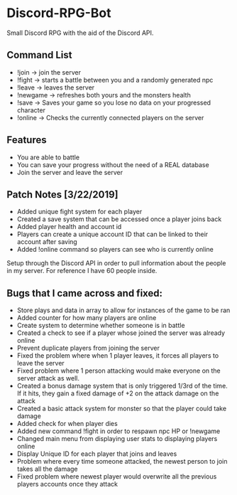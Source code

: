 # Discord-RPG-Bot
Small Discord RPG with the aid of the Discord API. 

Command List
--
- !join -> join the server
- !fight -> starts a battle between you and a randomly generated npc
- !leave -> leaves the server
- !newgame -> refreshes both yours and the monsters health
- !save -> Saves your game so you lose no data on your progressed character
- !online -> Checks the currently connected players on the server

Features
--
- You are able to battle
- You can save your progress without the need of a REAL database
- Join the server and leave the server

Patch Notes [3/22/2019]
--
- Added unique fight system for each player
- Created a save system that can be accessed once a player joins back
- Added player health and account id
- Players can create a unique account ID that can be linked to their account after saving
- Added !online command so players can see who is currently online

Setup through the Discord API in order to pull information about the people in my server. For reference I have 60 people inside.

Bugs that I came across and fixed:
--
- Store plays and data in array to allow for
instances of the game to be ran
- Added counter for how many players are online
- Create system to determine whether someone is
in battle
- Created a check to see if a player whose joined
the server was already online
- Prevent duplicate players from joining the
server
- Fixed the problem where when 1 player leaves, 
it forces all players to leave the server
- Fixed problem where 1 person attacking would make
everyone on the server attack as well.
- Created a bonus damage system that is only
triggered 1/3rd of the time. If it hits, they gain a
fixed damage of +2 on the attack
damage on the attack
- Created a basic attack system for monster so that
the player could take damage
- Added check for when player dies
- Added new command !fight in order to respawn
npc HP or !newgame
- Changed main menu from displaying user stats
to displaying players online
- Display Unique ID for each player that joins
and leaves
- Problem where every time someone attacked, the newest
person to join takes all the damage
- Fixed problem where newest player would overwrite all
the previous players accounts once they attack
